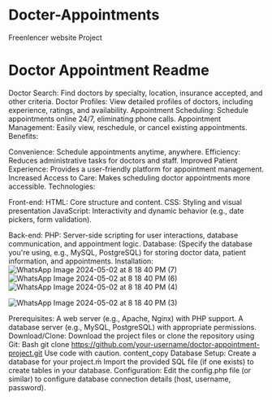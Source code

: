 # Docter-Appointments
Freenlencer website Project 

# Doctor Appointment Readme

Doctor Search: Find doctors by specialty, location, insurance accepted, and other criteria.
Doctor Profiles: View detailed profiles of doctors, including experience, ratings, and availability.
Appointment Scheduling: Schedule appointments online 24/7, eliminating phone calls.
Appointment Management: Easily view, reschedule, or cancel existing appointments.
Benefits:

Convenience: Schedule appointments anytime, anywhere.
Efficiency: Reduces administrative tasks for doctors and staff.
Improved Patient Experience: Provides a user-friendly platform for appointment management.
Increased Access to Care: Makes scheduling doctor appointments more accessible.
Technologies:

Front-end:
HTML: Core structure and content.
CSS: Styling and visual presentation
JavaScript: Interactivity and dynamic behavior (e.g., date pickers, form validation).

Back-end: PHP: Server-side scripting for user interactions, database communication, and appointment logic.
Database: (Specify the database you're using, e.g., MySQL, PostgreSQL) for storing doctor data, patient information, and appointments.
Installation:
![WhatsApp Image 2024-05-02 at 8 18 40 PM (7)](https://github.com/benteer/Docter-Appointments/assets/107338393/250197c1-b52f-4536-b8e1-1742ee936de4)
![WhatsApp Image 2024-05-02 at 8 18 40 PM (6)](https://github.com/benteer/Docter-Appointments/assets/107338393/2dfdbb33-e6d1-4893-97aa-2f6089f36233)
![WhatsApp Image 2024-05-02 at 8 18 40 PM (4)](https://github.com/benteer/Docter-Appointments/assets/107338393/cb2e6cee-232b-4163-8250-3045164231eb)


![WhatsApp Image 2024-05-02 at 8 18 40 PM (3)](https://github.com/benteer/Docter-Appointments/assets/107338393/fc4701a4-0f0e-4949-9e49-41b228d4416e)


Prerequisites:
A web server (e.g., Apache, Nginx) with PHP support.
A database server (e.g., MySQL, PostgreSQL) with appropriate permissions.
Download/Clone:
Download the project files or clone the repository using Git:
Bash
git clone https://github.com/your-username/doctor-appointment-project.git
Use code with caution.
content_copy
Database Setup:
Create a database for your project.ṁ
Import the provided SQL file (if one exists) to create tables in your database.
Configuration:
Edit the config.php file (or similar) to configure database connection details (host, username, password).

